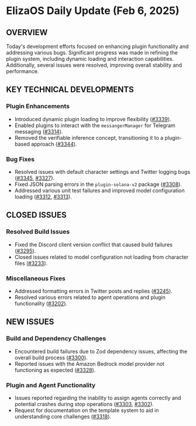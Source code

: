 # ElizaOS Daily Update (Feb 6, 2025)

## OVERVIEW 
Today's development efforts focused on enhancing plugin functionality and addressing various bugs. Significant progress was made in refining the plugin system, including dynamic loading and interaction capabilities. Additionally, several issues were resolved, improving overall stability and performance.

## KEY TECHNICAL DEVELOPMENTS

### Plugin Enhancements
- Introduced dynamic plugin loading to improve flexibility ([#3339](https://github.com/elizaOS/eliza/pull/3339)).
- Enabled plugins to interact with the `messangerManager` for Telegram messaging ([#3314](https://github.com/elizaOS/eliza/pull/3314)).
- Removed the verifiable inference concept, transitioning it to a plugin-based approach ([#3344](https://github.com/elizaOS/eliza/pull/3344)).

### Bug Fixes
- Resolved issues with default character settings and Twitter logging bugs ([#3345](https://github.com/elizaOS/eliza/pull/3345), [#3327](https://github.com/elizaOS/eliza/pull/3327)).
- Fixed JSON parsing errors in the `plugin-solana-v2` package ([#3308](https://github.com/elizaOS/eliza/pull/3308)).
- Addressed various unit test failures and improved model configuration loading ([#3312](https://github.com/elizaOS/eliza/pull/3312), [#3313](https://github.com/elizaOS/eliza/pull/3313)).

## CLOSED ISSUES

### Resolved Build Issues
- Fixed the Discord client version conflict that caused build failures ([#3295](https://github.com/elizaOS/eliza/issues/3295)).
- Closed issues related to model configuration not loading from character files ([#3233](https://github.com/elizaOS/eliza/issues/3233)).

### Miscellaneous Fixes
- Addressed formatting errors in Twitter posts and replies ([#3245](https://github.com/elizaOS/eliza/issues/3245)).
- Resolved various errors related to agent operations and plugin functionality ([#3202](https://github.com/elizaOS/eliza/issues/3202)).

## NEW ISSUES

### Build and Dependency Challenges
- Encountered build failures due to Zod dependency issues, affecting the overall build process ([#3300](https://github.com/elizaOS/eliza/issues/3300)).
- Reported issues with the Amazon Bedrock model provider not functioning as expected ([#3328](https://github.com/elizaOS/eliza/issues/3328)).

### Plugin and Agent Functionality
- Issues reported regarding the inability to assign agents correctly and potential crashes during stop operations ([#3303](https://github.com/elizaOS/eliza/issues/3303), [#3302](https://github.com/elizaOS/eliza/issues/3302)).
- Request for documentation on the template system to aid in understanding core challenges ([#3318](https://github.com/elizaOS/eliza/issues/3318)).